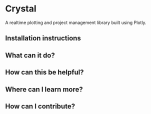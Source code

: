 # Crystal

A realtime plotting and project management library built using Plotly.

## Installation instructions

## What can it do?

## How can this be helpful?

## Where can I learn more?

## How can I contribute?

